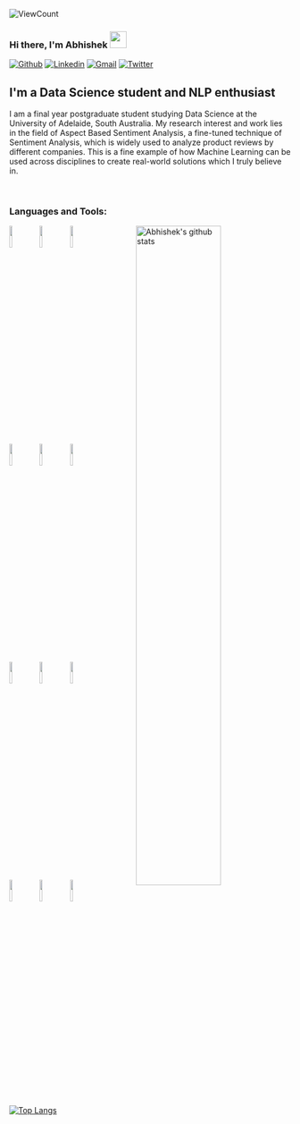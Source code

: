 ![ViewCount](https://views.whatilearened.today/views/github/AbhishekD15/AbhishekD15.svg?cache=remove)
### Hi there, I'm Abhishek <img src="https://raw.githubusercontent.com/iampavangandhi/iampavangandhi/master/gifs/Hi.gif" width="30px">
<!-- Your badges
You can use the website to generate badges: https://shields.io/
-->

[![Github](https://img.shields.io/badge/-Github-333?style=flat&logo=Github&logoColor=white)](https://github.com/AbhishekD15)
[![Linkedin](https://img.shields.io/badge/-LinkedIn-blue?style=flat&logo=Linkedin&logoColor=white)](https://www.linkedin.com/in/abhishekdas15/)
[![Gmail](https://img.shields.io/badge/-Gmail-c14438?style=flat&logo=Gmail&logoColor=white)](mailto:das.abhishek15@gmail.com)
[![Twitter](https://img.shields.io/badge/-Twitter-1DA1F2?style=flat&logo=Twitter&logoColor=white)](https://twitter.com/AbhishekD_15)
&nbsp;
## I'm a Data Science student and NLP enthusiast 

I am a final year postgraduate student studying Data Science at the University of Adelaide, South Australia. My research interest and work lies in the field of  Aspect Based Sentiment Analysis, a fine-tuned technique of Sentiment Analysis, which is widely used to analyze product reviews by different companies. This is a fine example of how Machine Learning can be used across disciplines to create real-world solutions which I truly believe in. 

<br />

### Languages and Tools:

<!-- Your github readme stats
You can use this api: https://github.com/anuraghazra/github-readme-stats
-->
<p>
    <img width="55%" align="right" alt="Abhishek's github stats" src="https://github-readme-stats.vercel.app/api?username=AbhishekD15&show_icons=true&hide_border=true"/>

  <!-- Your languages and tools. Be careful with the alignment. 
  You can use this sites to get logos: https://www.vectorlogo.zone or https://simpleicons.org/
  -->
  <code><img width="10%" src="https://www.vectorlogo.zone/logos/python/python-ar21.svg"></code>
  <code><img width="10%" src="https://www.vectorlogo.zone/logos/tensorflow/tensorflow-ar21.svg"></code>
  <code><img width="10%" src="https://www.vectorlogo.zone/logos/pytorch/pytorch-ar21.svg"></code>
  <br />
  <code><img width="10%" src="https://www.vectorlogo.zone/logos/numpy/numpy-ar21.svg"></code>
  <code><img width="10%" src="https://upload.wikimedia.org/wikipedia/commons/0/01/Created_with_Matplotlib-logo.svg"></code>
  <code><img width="10%" src="https://upload.wikimedia.org/wikipedia/commons/0/05/Scikit_learn_logo_small.svg"></code>
  <br />
  <code><img width="10%" src="https://www.vectorlogo.zone/logos/mysql/mysql-ar21.svg"></code>
  <code><img width="10%" src="https://www.vectorlogo.zone/logos/google_cloud/google_cloud-ar21.svg"></code>
  <code><img width="10%" src="https://www.vectorlogo.zone/logos/docker/docker-ar21.svg"></code>
  <br />
  <code><img width="10%" src="https://www.vectorlogo.zone/logos/git-scm/git-scm-ar21.svg"></code>
  <code><img width="10%" src="https://www.vectorlogo.zone/logos/github/github-ar21.svg"></code>
  <code><img width="10%" src="https://www.vectorlogo.zone/logos/visualstudio_code/visualstudio_code-ar21.svg"></code>
  
  [![Top Langs](https://github-readme-stats.vercel.app/api/top-langs/?username=AbhishekD15&hide=jupyter%20notebook&show_icons=true&layout=compact&hide_border=true)](https://github.com/AbhishekD15/github-readme-stats)


</p>
